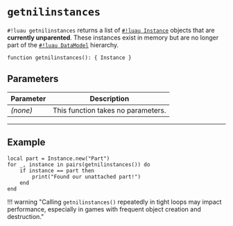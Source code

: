 # `getnilinstances`

`#!luau getnilinstances` returns a list of [`#!luau Instance`](https://create.roblox.com/docs/reference/engine/classes/Instance) objects that are **currently unparented**. These instances exist in memory but are no longer part of the [`#!luau DataModel`](https://create.roblox.com/docs/reference/engine/classes/DataModel) hierarchy.

```luau
function getnilinstances(): { Instance }
```

## Parameters

| Parameter | Description                      |
|-----------|----------------------------------|
| *(none)*  | This function takes no parameters. |

---

## Example

```luau title="Detecting a detached part" linenums="1"
local part = Instance.new("Part")
for _, instance in pairs(getnilinstances()) do
    if instance == part then
        print("Found our unattached part!")
    end
end
```
!!! warning "Calling `getnilinstances()` repeatedly in tight loops may impact performance, especially in games with frequent object creation and destruction."
